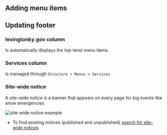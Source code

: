 ## Adding menu items


## Updating footer

### lexingtonky.gov column

Is automatically displays the top-level menu items.

### Services column

Is managed through `Structure > Menus > Services`

### Site-wide notice

A site-wide notice is a banner that appears on every page for big events like snow emergencies

![site-wide notice example](docs/site-wide-notice)

* To find existing notices (published and unpublished) [search for site-wide notices](https://lexingtonky.gov/admin/content?type=site_wide_notice&title=)
